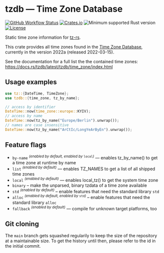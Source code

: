# tzdb — Time Zone Database

[![GitHub Workflow Status](https://img.shields.io/github/workflow/status/Kijewski/tzdb/CI?logo=github)](https://github.com/Kijewski/tzdb/actions/workflows/ci.yml)
[![Crates.io](https://img.shields.io/crates/v/tzdb?logo=rust)](https://crates.io/crates/tzdb)
![Minimum supported Rust version](https://img.shields.io/badge/rustc-1.55+-important?logo=rust "Minimum Supported Rust Version")
[![License](https://img.shields.io/crates/l/tzdb?color=informational&logo=apache)](/LICENSES)

Static time zone information for [tz-rs](https://crates.io/crates/tz-rs).

This crate provides all time zones found in the [Time Zone Database](https://www.iana.org/time-zones),
currently in the version 2022a (released 2022-03-15).

See the documentation for a full list the the contained time zones:
<https://docs.rs/tzdb/latest/tzdb/time_zone/index.html>

## Usage examples

```rust
use tz::{DateTime, TimeZone};
use tzdb::{time_zone, tz_by_name};

// access by identifier
DateTime::now(time_zone::europe::KYIV);
// access by name
DateTime::now(tz_by_name("Europe/Berlin").unwrap());
// names are case insensitive
DateTime::now(tz_by_name("ArCtIc/LongYeArByEn").unwrap());
```

## Feature flags

* `by-name` <sup>*(enabled by default, enabled by* `local`*)*</sup> — enables tz_by_name() to get a time zone at runtime by name
* `list` <sup>*(enabled by default)*</sup> — enables TZ_NAMES to get a list of all shipped time zones
* `local` <sup>*(enabled by default)*</sup> — enables local_tz() to get the system time zone
* `binary` – make the unparsed, binary tzdata of a time zone available
* `std` <sup>*(enabled by default)*</sup> – enable features that need the standard library `std`
* `alloc` <sup>*(enabled by default, enabled by* `std`*)*</sup> – enable features that need the standard library `alloc`
* `fallback` <sup>*(enabled by default)*</sup> — compile for unknown target platforms, too

## Git cloning

The `main` branch gets squashed regularily to keep the size of the repository at a maintainable size.
To get the history until then, please refer to the id in the initial commit.
